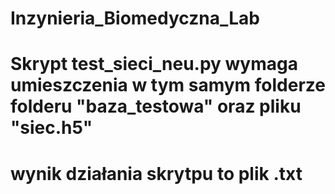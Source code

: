 # Inzynieria_Biomedyczna_Lab
# Skrypt test_sieci_neu.py wymaga umieszczenia w tym samym folderze folderu "baza_testowa" oraz pliku "siec.h5"
# wynik działania skrytpu to plik .txt
